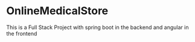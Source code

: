 # OnlineMedicalStore
 This is a Full Stack Project with spring boot in the backend and angular in the frontend
